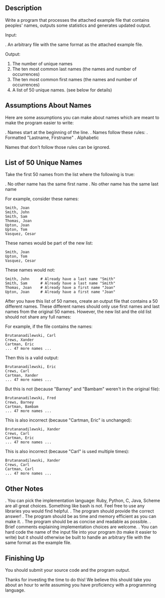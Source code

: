 Description
-----------

Write a program that processes the attached example file that contains
peoples' names, outputs some statistics and generates updated output.

Input:

 . An arbitrary file with the same format as the attached example file.


Output:

  1. The number of unique names
  2. The ten most common last names (the names and number of occurrences)
  3. The ten most common first names (the names and number of occurrences)
  4. A list of 50 unique names. (see below for details)


Assumptions About Names
-----------------------

Here are some assumptions you can make about names which are meant to
make the program easier to write:

. Names start at the beginning of the line.
. Names follow these rules:
  . Formatted "Lastname, Firstname"
  . Alphabetic

Names that don't follow those rules can be ignored.



List of 50 Unique Names
--------------------------

Take the first 50 names from the list where the following is true:

  . No other name has the same first name
  . No other name has the same last name

  For example, consider these names:

    Smith, Joan
    Smith, John
    Smith, Sam
    Thomas, Joan
    Upton, Joan
    Upton, Tom
    Vasquez, Cesar

  These names would be part of the new list:

    Smith, Joan
    Upton, Tom
    Vasquez, Cesar

  These names would not:

    Smith, John     # Already have a last name "Smith"
    Smith, Sam      # Already have a last name "Smith"
    Thomas, Joan    # Already have a first name "Joan"
    Upton, Joan     # Already have a first name "Joan"

After you have this list of 50 names, create an output file that contains a
50 different names.  These different names should only use first names and
last names from the original 50 names.  However, the new list and the old
list should not share any full names:

  For example, if the file contains the names:

    Brutananadilewski, Carl
    Crews, Xander
    Cartman, Eric
    ... 47 more names ...

  Then this is a valid output:

    Brutananadilewski, Eric
    Crews, Carl
    Cartman, Xander
    ... 47 more names ...
     
  But this is not (because "Barney" and "Bambam" weren't in the original file):

    Brutananadilewski, Fred
    Crews, Barney
    Cartman, Bambam
    ... 47 more names ...

  This is also incorrect (because "Cartman, Eric" is unchanged):        
 
    Brutananadilewski, Xander
    Crews, Carl
    Cartman, Eric
    ... 47 more names ...

  This is also incorrect (because "Carl" is used multiple times):        
 
    Brutananadilewski, Xander
    Crews, Carl
    Cartman, Carl
    ... 47 more names ...



Other Notes
-----------

. You can pick the implementation language: Ruby, Python, C, Java,
  Scheme are all great choices.  Something like bash is not.  Feel
  free to use any libraries you would find helpful.
. The program should provide the correct answer!
. The program should be as time and memory efficient as you can
  make it.
. The program should be as concise and readable as possible.
. Brief comments explaining implementation choices are welcome.
. You can hard code the name of the input file into your program 
  (to make it easier to write) but it should otherwise be built to
  handle an arbitrary file with the same format as the example file.



Finishing Up
------------

You should submit your source code and the program output.

Thanks for investing the time to do this!  We believe this should
take you about an hour to write assuming you have proficiency with
a programming language.

